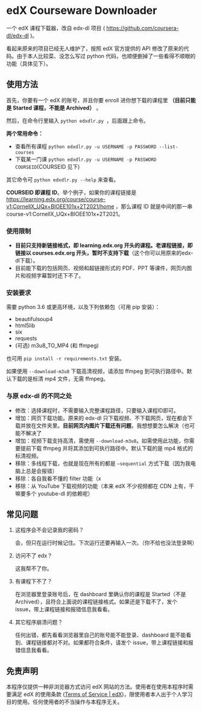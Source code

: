# edX Courseware Downloader

一个 edX 课程下载器，改自 edx-dl 项目 ( https://github.com/coursera-dl/edx-dl )。

看起来原来的项目已经无人维护了，按照 edX 官方提供的 API 修改了原来的代码。由于本人比较菜、没怎么写过 python 代码，也顺便删掉了一些看得不顺眼的功能（具体见下）。

## 使用方法

首先，你要有一个 edX 的账号，并且你要 enroll 进你想下载的课程里 **（目前只能是 Started 课程，不能是 Archived）** 。

然后，在命令行里输入 `python edxdlr.py `，后面跟上命令。

**两个常用命令：**

- 查看所有课程 `python edxdlr.py -u USERNAME -p PASSWORD --list-courses`
- 下载某一门课  `python edxdlr.py -u USERNAME -p PASSWORD COURSEID`(COURSEID 见下)

其它命令可 `python edxdlr.py --help` 来查看。

**COURSEID 即课程 ID**。举个例子，如果你的课程链接是 https://learning.edx.org/course/course-v1:CornellX_UQx+BIOEE101x+2T2021/home ，那么课程 ID 就是中间的那一串 course-v1:CornellX_UQx+BIOEE101x+2T2021。

### 使用限制

- **目前只支持新链接格式，即 learning.edx.org 开头的课程。老课程链接，即链接以 courses.edx.org 开头，暂时不支持下载**（这个你可以用原来的edx-dl下载）。
- 目前能下载的包括网页、视频和超链接形式的 PDF、PPT 等课件，网页内图片和视频字幕暂时还下不了。

### 安装要求

需要 python 3.6 或更高环境，以及下列依赖包（可用 pip 安装）：

- beautifulsoup4
- html5lib
- six
- requests
- (可选) m3u8_TO_MP4 (和 ffmpeg)

也可用 `pip install -r requirements.txt` 安装。

如果使用 `--download-m3u8` 下载高清视频，请添加 ffmpeg 到可执行路径中。默认下载的是标清 mp4 文件，无需 ffmpeg。

### 与原 edx-dl 的不同之处

- 修改：选择课程时，不需要输入完整课程路径，只要输入课程ID即可。
- 增加：网页下载功能。原来的 edx-dl 只下载视频、不下载网页，现在都会下载并放在文件夹里。**目前网页内图片下载还有问题**，我想想要怎么解决（也可能不解决了
- 增加：视频下载支持高清，需使用 `--download-m3u8`。如需使用此功能，你需要提前下载 ffmpeg 并将其添加到可执行路径中。默认下载的是 mp4 格式的标清视频。
- 移除：多线程下载，也就是现在所有的都是 `–sequential` 方式下载（因为我电脑上总是会报错）
- 移除：各自我看不懂的 filter 功能（x
- 移除：从 YouTube 下载视频的功能（本来 edX 不少视频都在 CDN 上有，干嘛要多个 youtube-dl 的依赖呢）

## 常见问题

1. 这程序会不会记录我的密码？

   会，但只在运行时候记住。下次运行还要再输入一次。（你不给也没法登录啊）
2. 访问不了 edx？

   这我帮不了你。
3. 有课程下不了？

   在浏览器里登录账号后，在 dashboard 里确认你的课程是 Started（不是Archived），且符合上面说的课程链接格式。如果还是下载不了，发个 issue，带上课程链接和报错信息我看看。
4. 其它程序崩溃问题？

   任何出错，都先看看浏览器里自己的账号能不能登录、dashboard 能不能看到、课程链接都对不对。如果都符合条件，请发个 issue，带上课程链接和报错信息我看看。

## 免责声明

本程序仅提供一种非浏览器方式访问 edX 网站的方法。使用者在使用本程序时需要满足 edX 的使用条款 ([Terms of Service | edX](https://www.edx.org/edx-terms-service))，限使用者本人出于个人学习目的使用。任何使用者的不当操作与本程序无关。
